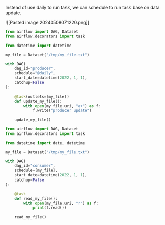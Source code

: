 Instead of use daily to run task, we can schedule to run task base on data update.

![[Pasted image 20240508071220.png]]

```python 
from airflow import DAG, Dataset
from airflow.decorators import task

from datetime import datetime

my_file = Dataset("/tmp/my_file.txt")

with DAG(
    dag_id="producer",
    schedule="@daily",
    start_date=datetime(2022, 1, 1),
    catchup=False
):

    @task(outlets=[my_file])
    def update_my_file():
        with open(my_file.uri, "a+") as f:
            f.write("producer update")
    
    update_my_file()
```

```python 
from airflow import DAG, Dataset
from airflow.decorators import task

from datetime import date, datetime

my_file = Dataset("/tmp/my_file.txt")

with DAG(
    dag_id="consumer",
    schedule=[my_file],
    start_date=datetime(2022, 1, 1),
    catchup=False
):

    @task
    def read_my_file():
        with open(my_file.uri, "r") as f:
            print(f.read())
    
    read_my_file()
```